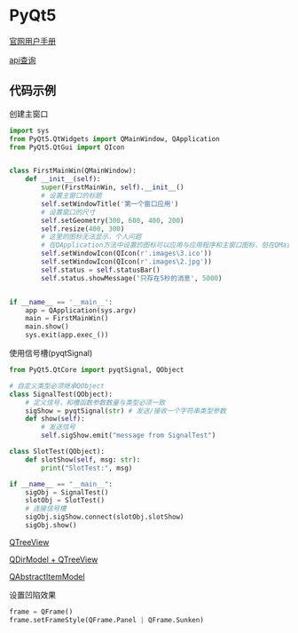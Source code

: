
# PyQt5

[官网用户手册](https://doc.qt.io/qtforpython/modules.html)

[api查询](https://www.riverbankcomputing.com/static/Docs/PyQt5/sip-classes.html)

## 代码示例

创建主窗口

```python
import sys
from PyQt5.QtWidgets import QMainWindow, QApplication
from PyQt5.QtGui import QIcon


class FirstMainWin(QMainWindow):
    def __init__(self):
        super(FirstMainWin, self).__init__()
        # 设置主窗口的标题
        self.setWindowTitle('第一个窗口应用')
        # 设置窗口的尺寸
        self.setGeometry(300, 600, 400, 200)
        self.resize(400, 300)
        # 这里的图标无法显示，个人问题
        # 在QApplication方法中设置的图标可以应用与应用程序和主窗口图标，但在QMainWindow中的图标设置就只能在窗口中使用了
        self.setWindowIcon(QIcon(r'.images\3.ico'))
        self.setWindowIcon(QIcon(r'.images\2.jpg'))
        self.status = self.statusBar()
        self.status.showMessage('只存在5秒的消息', 5000)


if __name__ == '__main__':
    app = QApplication(sys.argv)
    main = FirstMainWin()
    main.show()
    sys.exit(app.exec_())
```

使用信号槽(pyqtSignal)

```python
from PyQt5.QtCore import pyqtSignal, QObject

# 自定义类型必须继承QObject
class SignalTest(QObject):
    # 定义信号，和槽函数参数数量与类型必须一致
    sigShow = pyqtSignal(str) # 发送/接收一个字符串类型参数
    def show(self):
        # 发送信号
        self.sigShow.emit("message from SignalTest")

class SlotTest(QObject):
    def slotShow(self, msg: str):
        print("SlotTest:", msg)

if __name__ == "__main__":
    sigObj = SignalTest()
    slotObj = SlotTest()
    # 连接信号槽
    sigObj.sigShow.connect(slotObj.slotShow)
    sigObj.show()
```

[QTreeView](https://blog.csdn.net/zyhse/article/details/105893656)

[QDirModel + QTreeView](https://www.w3cschool.cn/learnroadqt/emq31j4k.html)

[QAbstractItemModel](https://blog.csdn.net/kenfan1647/article/details/119268945)

设置凹陷效果

```python
frame = QFrame()
frame.setFrameStyle(QFrame.Panel | QFrame.Sunken)
```

